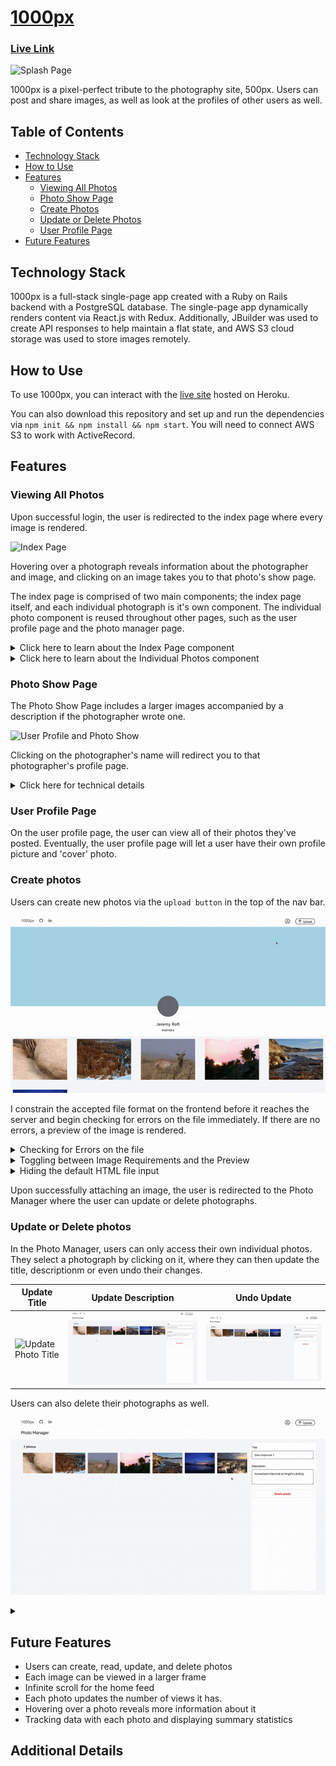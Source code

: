 # [1000px](https://asd-1000pix.herokuapp.com/)

### [Live Link](https://asd-1000pix.herokuapp.com/)

![Splash Page](readme_assets/splash.gif)

1000px is a pixel-perfect tribute to the photography site, 500px. Users can post and share images, as well as look at the profiles of other users as well.

## Table of Contents

  - [Technology Stack](#Technology-Stack)
  - [How to Use](#How-to-Use)
  - [Features](#Features)
    * [Viewing All Photos](#Viewing-All-Photos)
    * [Photo Show Page](#Photo-Show-Page)
    * [Create Photos](#Create-Photos)
    * [Update or Delete Photos](#Update-or-Delete-Photos)
    * [User Profile Page](#User-Profile-Page)
  - [Future Features](#Future-Features)

## Technology Stack

  1000px is a full-stack single-page app created with a Ruby on Rails backend with a PostgreSQL database. The single-page app dynamically renders content via React.js with Redux. Additionally, JBuilder was used to create API responses to help maintain a flat state, and AWS S3 cloud storage was used to store images remotely.

## How to Use

  To use 1000px, you can interact with the [live site](https://asd-1000pix.herokuapp.com/) hosted on Heroku. 
  
  You can also download this repository and set up and run the dependencies via `npm init && npm install && npm start`. You will need to connect AWS S3 to work with ActiveRecord.

## Features

### Viewing All Photos

  Upon successful login, the user is redirected to the index page where every image is rendered.

  ![Index Page](readme_assets/index.gif)

  Hovering over a photograph reveals information about the photographer and image, and clicking on an image takes you to that photo's show page.

  The index page is comprised of two main components; the index page itself, and each individual photograph is it's own component. The individual photo component is reused throughout other pages, such as the user profile page and the photo manager page.

<details>
  <summary>Click here to learn about the Index Page component</summary>

  The index page renders every image. As soon as the component mounts, we dispatch a request to fetch each photo, and update our state to contain the photos.

```js
  componentDidMount(){
    this.props.fetchPhotos()
      .then( () => this.setState({
        photos: this.props.photos
      })
      )
  }
```

  This component serves to hold individual photo components.

<details>
<summary>

Click here to see additional details on how `fetchPhotos()` works:

</summary>

  To encapsulate the code, the `fetchPhotos` used here is defined within [photo_actions.js](). 

```js
export const fetchPhotos = () => dispatch => ( 
  APIUtil.fetchPhotos()
    .then(photos => (dispatch(receivePhotos(photos))
      ), err => (
        dispatch(receiveErrors(err.responseJSON))
    ))
);
```   

  Within our photo actions, we use `thunk middleware` to intercept our AJAX call (encapsulated as `APIUtil.fetchPhotos()`), and send the results of our query to the `photos reducer`, which helps maintain our slice of state.

Our `APIUtil.fetchPhotos` is a simple `GET` request:

```js
export const fetchPhotos = () => (
  $.ajax({
    method: 'get',
    url: `/api/photos`,
  })
); 
```

</details>

  Once we have our photos, we map through the array of photos, and thread the photo URL and title as props to each component, `IndvPhoto` (Individual Photo).

```js
<div className="index_page_page">
  {this.state.photos.map((photo, idx) => (
    <Link to={`/photo/${photo.id}`} key={`link_photo_${idx}`} style={{ height: "fit-content" }} >
      <IndvPhoto
        title={photo.title}
        url={photo.fileUrl}
        key={`photo_${idx}`}
      />
    </Link>
  ))
  }
</div>
```

  By wrapping each photo within a `Link` tag, clicking on each image will redirect a user to that photo's show page.

</details>

<details>
  <summary>Click here to learn about the Individual Photos component</summary>

  Because we thread in the url from the index page, we do not need to fetch the photo from the database again. We deconstruct our props object as follows:

```js
  let {title, url, height, editMode, chosen} = this.props;
```

  The `height` and `chosen` props were not threaded when we were on the main index page, but they are used when we are on the 'Photo Manager' page where we can choose a picture to update.

  We then define the object nonHover to encapsulate our inline styling for each individual photograph

```js
let nonHover = {
  backgroundImage: `url(${url})`,
  backgroundSize: 'cover',
  // height: '250px',
  width: 'auto',
}
```
  I used to define a fixed height per image, but I realized I would need a different default height in the photo manager. I wrote the following conditional to assign the height if it is provided as a prop:

```js
if (height) { // if we pass in a height prop
  nonHover.height = height;
} else {
  nonHover.height= "250px";
}
```

  I use inline styling to immediately define the size of each image and prevent content on the page from reshuffling as images load.

  Each photo is a `div` with the class name `indvPhoto`.

```js
<div className="indvPhoto" style={nonHover}>
  <div className="i_p_gradient">
    <div className="top">
      {/* <h1>Placeholder Top</h1> */}
    </div>
    <div className="bottom">
      <h4>{title}</h4>
    </div>
  </div>
  {/* <img src={url} alt={title}/> */}
</div>
```

  By having the image be a div, we can nest in additional `divs`. In this case, there is a container for information to display on hover; if a mouse hovers over the nested gradient, the shadows along with the photo's title will appear.

</details>

### Photo Show Page

  The Photo Show Page includes a larger images accompanied by a description if the photographer wrote one.

  ![User Profile and Photo Show](readme_assets/user_prof.gif)

  Clicking on the photographer's name will redirect you to that photographer's profile page.

  <details>
    <summary>Click here for technical details</summary>

  We reach each photo-show page by assinging the URL in each `<Link>` to be the photo's ID. Therefore, to fetch the corresponding photo, we just need to extract the id from the URL parameters:

```js
  this.props.fetchPhoto(this.props.match.params.photoId) // see app.jsx
```

  Additionally, I link each photo to the user show page via:

```js
  <span>by <Link to={`/users/${photo_usr_id}`} className="photoLink" key={`usr_${photo_usr_id}`}>{photographer}</Link></span>
```

  What's interesting is that the `photographer` key was defined via `jBuilder` and a model-level method.  To maintain a simpler slice of state and minimize information I fetch with each photograph, I wrote a model method to return the photographer's name as a single string, and assign the value in jBuilder.

<details>
  <summary style="color: blue" >Model Methods</summary>

```rb
# Association to User:
belongs_to :user,
  foreign_key: :user_id,
  class_name: :User 
# Method to use above association to return a name
def photographer
  "#{user.first_name} #{user.last_name}"
end
```

</details>

jBuilder Photo Partial:
```rb
  json.set! :photographer, photo.photographer
```

  The jBuilder association minimizes sending information to the frontend because I no longer need to fetch the user with each photo. I did not store the photographer's with each photograph to minimize duplicating names within the database.

</details>

</details>

### User Profile Page

  On the user profile page, the user can view all of their photos they've posted. Eventually, the user profile page will let a user have their own profile picture and 'cover' photo.

### Create photos

  Users can create new photos via the `upload button` in the top of the nav bar. 

  ![Photo Create](readme_assets/photo_create.gif)

  I constrain the accepted file format on the frontend before it reaches the server and begin checking for errors on the file immediately. If there are no errors, a preview of the image is rendered.

<details>
  <summary>Checking for Errors on the file</summary>

  I have two main constraints for the attached file: images have to be in JPEG format, and they cannot exceed 25 Mb in size.

```js
handleFile(e) {
  const fileReader = new FileReader(); // file Reader for preview
  const file = e.currentTarget.files[0] // The first file in our file input.

  const photoErrors = [];
  let bugFree = true;

  // Error handling
  if (!file.type.includes("image/jpeg")) { // if there is a file of the right format
    photoErrors.push("Error: Images must be in JPEG format")
    bugFree = false;
  }
  if (file.size > 25 * Math.pow(10, 6) ) { // 25 MP constraint.
    photoErrors.push("Error: Images cannot exceed 25 Mb")
    bugFree = false;
  }

  this.setState({photoErrors}); 
  // continued below...
```
  `photoErrors` are initialized as an empty array each time a file is attached; this naturally clears pre-existing errors. 

  I define a boolean, `bugFree` to indicate whether the image is valid or not. By default, it is true, but the moment we encounter an error, it is set to false. 

  Thus, we only proceed with rendering a preview of the user's attached photo if the image is valid.

```js
  // continuation from above
  if (bugFree) {
    // default title will be the file name
    let fileName = file.name.split('.').slice(0, -1).join('.')
    this.setState({ title: fileName, backupTitle: fileName })
    fileReader.onloadend = () => {
      this.setState({ photoFile: file, photoUrl: fileReader.result });
    };

    if (file) {
      fileReader.readAsDataURL(file);
    }
  }
};
```

</details>

<details>
  <summary>Toggling between Image Requirements and the Preview</summary>

  On the photo post page, once a file has been attached, it no longer makes sense to render image requirements or any errors associated with the file. Thus, I replace the image requirement section with a preview of the image. 

  I first create a preview of the image by using `FileReader.readAsDataURL()` in the `handleFile()` function.
<details>
  <summary>Click to see relevant code from handleFile:</summary>

```js
const fileReader = new FileReader(); // file Reader for preview
fileReader.onloadend = () => {
  this.setState({ photoFile: file, photoUrl: fileReader.result });
};

if (file) { // sanity check: only proceed if file is present
  fileReader.readAsDataURL(file);
}
```
</details>

I then assign a constant to show image requirements and any errors associated with the file.
```js
  const imageReq =  <div className="imageReq">
  <h3>Image Requirements</h3>
  <li className="im_ind_req">JPEG only</li>
  <li className="im_ind_req">Max. photo size is 25 Mb</li>
  {/* Mapping over any errors and assigning them each to a new <li> */}
  <ul className="fnt_err"> 
    {this.state.photoErrors.map( (fErr, idx) => (
      <li key={`fnt_err ${idx}`}>{fErr}</li>
    ))}
  </ul>
  </div>
```

And now, I use a ternary operator to assign a constant `preview` to a preview of the image only if it is present in State; otherwise, the preview constant contains the image requirements with any file errors.

```js
  const preview = this.state.photoUrl ? <img src={this.state.photoUrl} style={{height: "300px"}} /> : imageReq;
```

  Thus, within the final output for this file, I display the image or the requirements in the left side of the photoCreate page via:

```js
  <div className="photoCreate_content">
    <div className="pcc_Lt"> {/* Lt: left */}
      {preview}
    </div>
    <div className="pcc_Rt fColCen">  {/* Rt: right */}
```

</details>

<details>
  <summary>Hiding the default HTML file input</summary>

  The default input for choosing a file does not suit the rest of the form container:

  ![default file input](readme_assets/other_images/file_input.png)

  Thus, I first linked the label for the input.

```js
  <label htmlFor="file-input" className="pcc_message file-input blueButton">Select Photo</label>
  <input type="file" id="file-input" className="fileInput" 
    name = "file" onChange={this.handleFile.bind(this)} />
```

  I then reduce the size of the default file input to be 1px (and not 0px for cross-browser support) and make it transparent.

```scss
.fileInput { // hides standard file upload button
  width: 0.01px;
  height: 0.01px;
  opacity: 0;
  overflow: hidden;
  position: absolute;
  z-index: -1;
}
```

I then style the label to look like a button.

```scss
.file-input.blueButton {
  width: 100px;
}
.blueButton{
  align-self: center;
  text-align: center;
  font-size: 16px;
  width: 200px;
  background-color: $blue;
  color: $background_white;
  border-radius: 12.5px;
  border-style: none;
  margin: 16px 0px;
  padding: 8px 32px;
  cursor: pointer;
}
```

  I used two classes for the label here because I reuse the `blueButton` class to style other buttons, such as the submit button:

```html
<button className="blueButton">Upload Photo</button>
```

</details>

  Upon successfully attaching an image, the user is redirected to the Photo Manager where the user can update or delete photographs.

### Update or Delete photos

  In the Photo Manager, users can only access their own individual photos. They select a photograph by clicking on it, where they can then update the title, descriptionm or even undo their changes. 

  | Update Title | Update Description | Undo Update |
|--------------|--------------------|-------------|
| ![Update Photo Title](readme_assets/update_title.gif) | ![Update Photo Description](readme_assets/update_description.gif) | ![Undo Photo Update](readme_assets/update_undo.gif) |


  Users can also delete their photographs as well.

  ![Delete Photo](readme_assets/delete_photo.gif)


<details>
  <summary> </summary>
</details>



## Future Features

  * Users can create, read, update, and delete photos
  * Each image can be viewed in a larger frame
  * Infinite scroll for the home feed 
  * Each photo updates the number of views it has.
  * Hovering over a photo reveals more information about it
  * Tracking data with each photo and displaying summary statistics

## Additional Details


